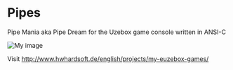 Pipes
=====

Pipe Mania aka Pipe Dream for the Uzebox game console written in ANSI-C

![My image](http://uzebox.org/wiki/images/5/52/Pipes_game.png)

Visit http://www.hwhardsoft.de/english/projects/my-euzebox-games/
